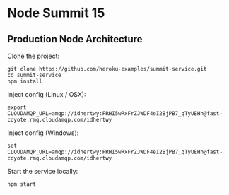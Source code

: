 # Node Summit 15

## Production Node Architecture

Clone the project:

```
git clone https://github.com/heroku-examples/summit-service.git
cd summit-service
npm install
```

Inject config (Linux / OSX):

```
export CLOUDAMQP_URL=amqp://idhertwy:FRHI5wRxFrZJWDF4eI2BjPB7_qTyUEHh@fast-coyote.rmq.cloudamqp.com/idhertwy
```

Inject config (Windows):

```
set CLOUDAMQP_URL=amqp://idhertwy:FRHI5wRxFrZJWDF4eI2BjPB7_qTyUEHh@fast-coyote.rmq.cloudamqp.com/idhertwy
```

Start the service locally:

```
npm start
```
